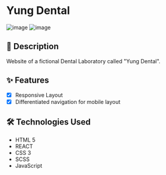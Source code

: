 # Yung Dental

![image](https://ik.imagekit.io/tfcgjzp4c/GITHUB_YUNG/Github_yung1_gRn3I_mWk?updatedAt=1685008608430)
![image](https://ik.imagekit.io/tfcgjzp4c/GITHUB_YUNG/__%D7%A6%D7%99%D7%9C%D7%95%D7%9D_%D7%9E%D7%A1%D7%9A__197_.png?updatedAt=1685008480193)

## 📖 Description

Website of a fictional Dental Laboratory called "Yung Dental".

## ✨ Features

- [x] Responsive Layout
- [x] Differentiated navigation for mobile layout

## 🛠️ Technologies Used

- HTML 5
- REACT
- CSS 3
- SCSS
- JavaScript
